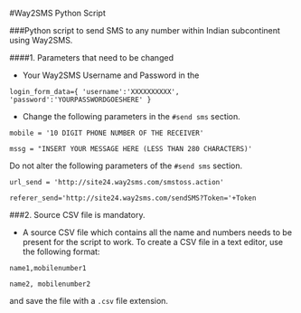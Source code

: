 #Way2SMS Python Script

###Python script to send SMS to any number within Indian subcontinent using Way2SMS.

####1. Parameters that need to be changed 
* Your Way2SMS Username and Password in the 

`login_form_data={
	'username':'XXXXXXXXXX',
	'password':'YOURPASSWORDGOESHERE'
}`

* Change the following parameters in the `#send sms` section.

`mobile = '10 DIGIT PHONE NUMBER OF THE RECEIVER'`

`mssg = "INSERT YOUR MESSAGE HERE (LESS THAN 280 CHARACTERS)'`

Do not alter the following parameters of the `#send sms` section.

`url_send = 'http://site24.way2sms.com/smstoss.action'`

`referer_send='http://site24.way2sms.com/sendSMS?Token='+Token`

###2. Source CSV file is mandatory.
* A source CSV file which contains all the name and numbers needs to be present for the script to work. To create a CSV file in a text editor, use the following format:

`name1,mobilenumber1`

`name2, mobilenumber2`

and save the file with a `.csv` file extension.
